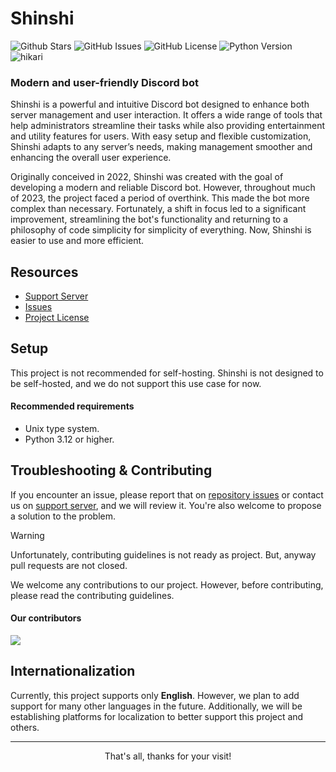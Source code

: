 [Issues]: https://github.com/ShinshiDevs/Shinshi/issues
[Support Server]: https://dsc.gg/shinshi

# Shinshi
<p>
<img alt="Github Stars" href="https://github.com/ShinshiDevs/Shinshi/stargazers" src="https://img.shields.io/github/stars/ShinshiDevs/Shinshi">
<img alt="GitHub Issues" href="https://github.com/ShinshiDevs/Shinshi/issues" src="https://img.shields.io/github/issues-closed/ShinshiDevs/Shinshi">
<img alt="GitHub License" href="https://github.com/ShinshiDevs/Shinshi/tree/main/LICENSE" src="https://img.shields.io/github/license/ShinshiDevs/Shinshi">
<img alt="Python Version" href="https://python.org/" src="https://img.shields.io/badge/python-3.12-blue.svg">
<img alt="hikari" href="https://github.com/hikari-py/hikari" src="https://img.shields.io/badge/Powered%20by-hikari-E440C1">
</p>

### Modern and user-friendly Discord bot

Shinshi is a powerful and intuitive Discord bot designed to enhance both server management and user interaction. It offers a wide range of tools that help administrators streamline their tasks while also providing entertainment and utility features for users. With easy setup and flexible customization, Shinshi adapts to any server’s needs, making management smoother and enhancing the overall user experience.

Originally conceived in 2022, Shinshi was created with the goal of developing a modern and reliable Discord bot. However, throughout much of 2023, the project faced a period of overthink. This made the bot more complex than necessary. Fortunately, a shift in focus led to a significant improvement, streamlining the bot's functionality and returning to a philosophy of code simplicity for simplicity of everything. Now, Shinshi is easier to use and more efficient.

## Resources

- [Support Server](https://dsc.gg/shinshi)
- [Issues]
- [Project License](LICENSE)

## Setup

This project is not recommended for self-hosting. Shinshi is not designed to be self-hosted, and we do not support this use case for now.

#### Recommended requirements
- Unix type system.
- Python 3.12 or higher.

## Troubleshooting & Contributing

If you encounter an issue, please report that on [repository issues][Issues] or contact us on [support server][Support Server], and we will review it. You're also welcome to propose a solution to the problem.

> [!WARNING]
> Unfortunately, contributing guidelines is not ready as project. But, anyway pull requests are not closed.

We welcome any contributions to our project. However, before contributing, please read the contributing guidelines.

#### Our contributors
<a href="https://github.com/ShinshiDevs/Shinshi/graphs/contributors">
  <img src="https://contrib.rocks/image?repo=ShinshiDevs/Shinshi" />
</a>


## Internationalization
Currently, this project supports only **English**. However, we plan to add support for many other languages in the future. Additionally, we will be establishing platforms for localization to better support this project and others.

***

<div align="center">
That's all, thanks for your visit!
</div>